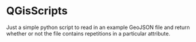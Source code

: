 # QGisScripts

Just a simple python script to read in an example GeoJSON file and return whether or not the file contains 
repetitions in a particular attribute.
